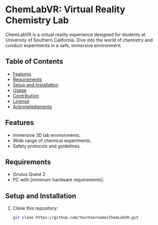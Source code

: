 # ChemLabVR: Virtual Reality Chemistry Lab

ChemLabVR is a virtual reality experience designed for students at University of Southern California. Dive into the world of chemistry and conduct experiments in a safe, immersive environment.

## Table of Contents

- [Features](#features)
- [Requirements](#requirements)
- [Setup and Installation](#setup-and-installation)
- [Usage](#usage)
- [Contribution](#contribution)
- [License](#license)
- [Acknowledgments](#acknowledgments)

## Features

- Immersive 3D lab environments.
- Wide range of chemical experiments.
- Safety protocols and guidelines.

## Requirements

- Oculus Quest 2
- PC with [minimum hardware requirements].

## Setup and Installation

1. Clone this repository:
   ```bash
   git clone https://github.com/YourUsername/ChemLabVR.git
